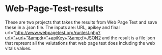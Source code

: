 # Web-Page-Test-results
These are two projects that takes the results from Web Page Test and save these in a .json file. The inputs are: URL, apikey and final url="http://www.webpagetest.org/runtest.php?url="+url+"&amp;k="+apiKey+"&amp;f=JSON2 and the result is a file json that represnt all the valutations that web page test does including the web vitals values.

